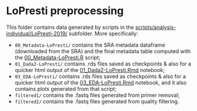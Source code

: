 # LoPresti preprocessing

This folder contains data generated by scripts in the [scripts/analysis-individual/LoPresti-2019/](../../../scripts/analysis-individual/LoPresti-2019/) subfolder. More specifically:
- `00_Metadata-LoPresti/` contains the SRA metadata dataframe (downloaded from the SRA) and the final metadata table computed with the [00_Metadata-LoPresti.R](../../../scripts/analysis-individual/LoPresti-2019/00_Metadata-LoPresti.R) script;
- `01_Dada2-LoPresti/` contains .rds files saved as checkpoints & also for a quicker html output of the [01_Dada2-LoPresti.Rmd](../../../scripts/analysis-individual/LoPresti-2019/01_Dada2-LoPresti.Rmd) notebook;
- `03_EDA-LoPresti/` contains .rds files saved as checkpoints & also for a quicker html output of the [03_EDA-LoPresti.Rmd](../../../scripts/analysis-individual/LoPresti-2019/03_EDA-LoPresti.Rmd) notebook, and it also contains plots generated from that script;
- `filtered1/` contains the .fastq files generated from primer removal;
- `filtered2/` contains the .fastq files generated from quality filtering.

